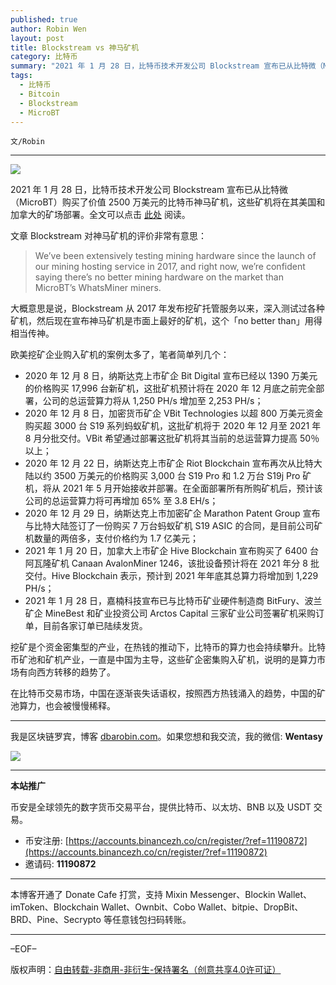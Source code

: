 ```yaml
---
published: true
author: Robin Wen
layout: post
title: Blockstream vs 神马矿机
category: 比特币
summary: "2021 年 1 月 28 日，比特币技术开发公司 Blockstream 宣布已从比特微（MicroBT）购买了价值 2500 万美元的比特币神马矿机，这些矿机将在其美国和加拿大的矿场部署。全文可以点击此处阅读。挖矿是个资金密集型的产业，在热钱的推动下，比特币的算力也会持续攀升。比特币矿池和矿机产业，一直是中国为主导，这些矿企密集购入矿机，说明的是算力市场有向西方转移的趋势了。在比特币交易市场，中国在逐渐丧失话语权，按照西方热钱涌入的趋势，中国的矿池算力，也会被慢慢稀释。"
tags:
  - 比特币
  - Bitcoin
  - Blockstream
  - MicroBT
---
```


`文/Robin`

***

![](https://cdn.dbarobin.com/upj2z77.png)

2021 年 1 月 28 日，比特币技术开发公司 Blockstream 宣布已从比特微（MicroBT）购买了价值 2500 万美元的比特币神马矿机，这些矿机将在其美国和加拿大的矿场部署。全文可以点击 [此处](https://blockstream.com/2021/01/27/en-blockstream-purchase-25m-usd-of-bitcoin-mining-hardware-from-microbt/) 阅读。

文章 Blockstream 对神马矿机的评价非常有意思：

> We’ve been extensively testing mining hardware since the launch of our mining hosting service in 2017, and right now, we’re confident saying there’s no better mining hardware on the market than MicroBT’s WhatsMiner miners.

大概意思是说，Blockstream 从 2017 年发布挖矿托管服务以来，深入测试过各种矿机，然后现在宣布神马矿机是市面上最好的矿机，这个「no better than」用得相当传神。

欧美挖矿企业购入矿机的案例太多了，笔者简单列几个：

* 2020 年 12 月 8 日，纳斯达克上市矿企 Bit Digital 宣布已经以 1390 万美元的价格购买 17,996 台新矿机，这批矿机预计将在 2020 年 12 月底之前完全部署，公司的总运营算力将从 1,250 PH/s 增加至 2,253 PH/s；
* 2020 年 12 月 8 日，加密货币矿企 VBit Technologies 以超 800 万美元资金购买超 3000 台 S19 系列蚂蚁矿机，这批矿机将于 2020 年 12 月至 2021 年 8 月分批交付。VBit 希望通过部署这批矿机将其当前的总运营算力提高 50％以上；
* 2020 年 12 月 22 日，纳斯达克上市矿企 Riot Blockchain 宣布再次从比特大陆以约 3500 万美元的价格购买 3,000 台 S19 Pro 和 1.2 万台 S19j Pro 矿机，将从 2021 年 5 月开始接收并部署。在全面部署所有所购矿机后，预计该公司的总运营算力将可再增加 65% 至 3.8 EH/s；
* 2020 年 12 月 29 日，纳斯达克上市加密矿企 Marathon Patent Group 宣布与比特大陆签订了一份购买 7 万台蚂蚁矿机 S19 ASIC 的合同，是目前公司矿机数量的两倍多，支付价格约为 1.7 亿美元；
* 2021 年 1 月 20 日，加拿大上市矿企 Hive Blockchain 宣布购买了 6400 台阿瓦隆矿机 Canaan AvalonMiner 1246，该批设备预计将在 2021 年分 8 批交付。Hive Blockchain 表示，预计到 2021 年年底其总算力将增加到 1,229 PH/s；
* 2021 年 1 月 28 日，嘉楠科技宣布已与比特币矿业硬件制造商 BitFury、波兰矿企 MineBest 和矿业投资公司 Arctos Capital 三家矿业公司签署矿机采购订单，目前各家订单已陆续发货。

挖矿是个资金密集型的产业，在热钱的推动下，比特币的算力也会持续攀升。比特币矿池和矿机产业，一直是中国为主导，这些矿企密集购入矿机，说明的是算力市场有向西方转移的趋势了。

在比特币交易市场，中国在逐渐丧失话语权，按照西方热钱涌入的趋势，中国的矿池算力，也会被慢慢稀释。

***

我是区块链罗宾，博客 [dbarobin.com](https://dbarobin.com/)。如果您想和我交流，我的微信: **Wentasy**

![](https://cdn.dbarobin.com/v4yywe2.png)

***

**本站推广**

币安是全球领先的数字货币交易平台，提供比特币、以太坊、BNB 以及 USDT 交易。

* 币安注册: [https://accounts.binancezh.co/cn/register/?ref=11190872](https://accounts.binancezh.co/cn/register/?ref=11190872)
* 邀请码: **11190872**

***

本博客开通了 Donate Cafe 打赏，支持 Mixin Messenger、Blockin Wallet、imToken、Blockchain Wallet、Ownbit、Cobo Wallet、bitpie、DropBit、BRD、Pine、Secrypto 等任意钱包扫码转账。

<center>
    <div class="--donate-button"
         data-button-id="f8b9df0d-af9a-460d-8258-d3f435445075"
    ></div>
</center>

***

–EOF–

版权声明：[自由转载-非商用-非衍生-保持署名（创意共享4.0许可证）](http://creativecommons.org/licenses/by-nc-nd/4.0/deed.zh)